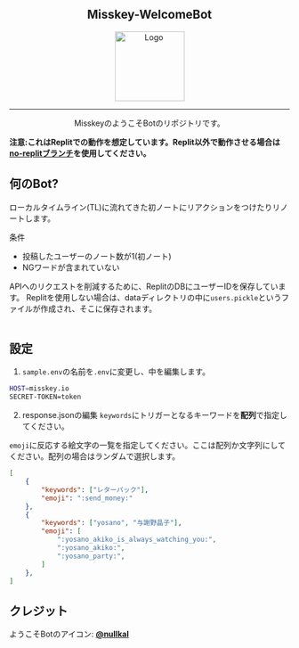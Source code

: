 <div align="center">

## Misskey-WelcomeBot
<img src="https://s3.arkjp.net/misskey/webpublic-1c253796-7dc4-4d54-8367-ad2259693ce7.png" height="125" alt="Logo" />

---
MisskeyのようこそBotのリポジトリです。
</div>

**注意:これはReplitでの動作を想定しています。Replit以外で動作させる場合は[no-replitブランチ](https://github.com/ujex256/Misskey-Welcomebot/tree/no-replit)を使用してください。**

## 何のBot?
ローカルタイムライン(TL)に流れてきた初ノートにリアクションをつけたりリノートします。

条件
- 投稿したユーザーのノート数が1(初ノート)
- NGワードが含まれていない


APIへのリクエストを削減するために、ReplitのDBにユーザーIDを保存しています。
Replitを使用しない場合は、dataディレクトリの中に`users.pickle`というファイルが作成され、そこに保存されます。
<br /><br />

## 設定
1. `sample.env`の名前を`.env`に変更し、中を編集します。
```sh
HOST=misskey.io
SECRET-TOKEN=token
```
2. response.jsonの編集
`keywords`にトリガーとなるキーワードを**配列**で指定してください。

`emoji`に反応する絵文字の一覧を指定してください。ここは配列か文字列にしてください。配列の場合はランダムで選択します。
```json
[
    {
        "keywords": ["レターパック"],
        "emoji": ":send_money:"
    },
    {
        "keywords": ["yosano", "与謝野晶子"],
        "emoji": [
            ":yosano_akiko_is_always_watching_you:",
            ":yosano_akiko:",
            ":yosano_party:",
        ]
    },
]
```
## クレジット
ようこそBotのアイコン: [**@nullkal**](https://misskey.io/notes/9bhuk9wlo9)